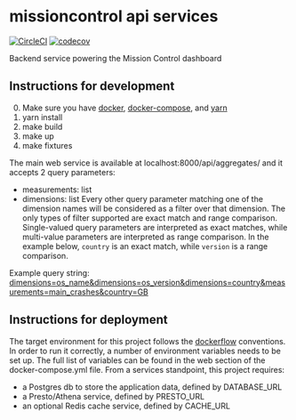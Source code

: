 missioncontrol api services
===========================

[![CircleCI](https://img.shields.io/circleci/project/github/mozilla/missioncontrol/master.svg)](https://circleci.com/gh/mozilla/missioncontrol)
[![codecov](https://codecov.io/gh/mozilla/missioncontrol/branch/master/graph/badge.svg)](https://codecov.io/gh/mozilla/missioncontrol)

Backend service powering the Mission Control dashboard


Instructions for development
----------------------------

0. Make sure you have [docker](https://docker.io), [docker-compose](https://github.com/docker/compose), and [yarn](https://yarnpkg.com/)
1. yarn install
2. make build
3. make up
4. make fixtures

The main web service is available at localhost:8000/api/aggregates/ and it accepts
2 query parameters:
 - measurements: list
 - dimensions: list
 Every other query parameter matching one of the dimension names will be considered as a filter over that dimension. The only types of filter supported are exact match and range comparison. Single-valued query parameters are interpreted as  exact matches, while multi-value parameters are interpreted as range comparison. In the example below, `country` is an exact match, while `version` is a range comparison.

 Example query string: [dimensions=os_name&dimensions=os_version&dimensions=country&measurements=main_crashes&country=GB](http://localhost:8000/api/aggregates/?dimensions=os_name&dimensions=os_version&dimensions=country&measurements=main_crashes&country=GB&version=53&version=57)

Instructions for deployment
---------------------------

The target environment for this project follows the [dockerflow](https://github.com/mozilla-services/Dockerflow) conventions.
In order to run it correctly, a number of environment variables needs to be set up.
The full list of variables can be found in the web section of the docker-compose.yml file.
From a services standpoint, this project requires:
 - a Postgres db to store the application data, defined by DATABASE_URL
 - a Presto/Athena service, defined by PRESTO_URL
 - an optional Redis cache service, defined by CACHE_URL
